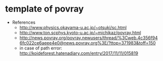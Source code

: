 # template of povray

* References
  * http://www.physics.okayama-u.ac.jp/~otsuki/sc.html
  * http://www.ton.scphys.kyoto-u.ac.jp/~michikaz/povray.html
  * http://news.povray.org/povray.newusers/thread/%3Cweb.4c356f946fc022ce6aeee4e0@news.povray.org%3E/?ttop=371983&toff=150
  * in case of path error: http://koideforest.hatenadiary.com/entry/2017/11/11/015819
